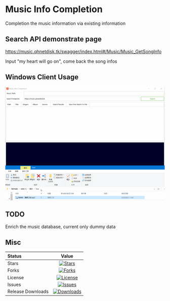 # Music Info Completion

Completion the music information via existing information

## Search API demonstrate page

<https://music.qhnetdisk.tk/swagger/index.html#/Music/Music_GetSongInfo>

Input "my heart will go on", come back the song infos

## Windows Client Usage

![Windows Client Usage](https://raw.githubusercontent.com/qiuhaotc/MusicInfoCompletion/master/misc/WindowsClientUsage.gif)

## TODO

Enrich the music database, current only dummy data

## Misc

|Status|Value|
|:----|:---:|
|Stars|[![Stars](https://img.shields.io/github/stars/qiuhaotc/MusicInfoCompletion)](https://github.com/qiuhaotc/MusicInfoCompletion)
|Forks|[![Forks](https://img.shields.io/github/forks/qiuhaotc/MusicInfoCompletion)](https://github.com/qiuhaotc/MusicInfoCompletion)
|License|[![License](https://img.shields.io/github/license/qiuhaotc/MusicInfoCompletion)](https://github.com/qiuhaotc/MusicInfoCompletion)
|Issues|[![Issues](https://img.shields.io/github/issues/qiuhaotc/MusicInfoCompletion)](https://github.com/qiuhaotc/MusicInfoCompletion)
|Release Downloads|[![Downloads](https://img.shields.io/github/downloads/qiuhaotc/MusicInfoCompletion/total.svg)](https://github.com/qiuhaotc/MusicInfoCompletion/releases)
